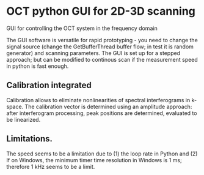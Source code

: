 # OCT python GUI for 2D-3D scanning

GUI for controlling the OCT system in the frequency domain

The GUI software is versatile for rapid prototyping - you need to change the signal source (change the GetBufferThread buffer flow; in test it is random generator) and scanning parameters.
The GUI is set up for a stepped approach; but can be modified to continous scan if the measurement speed in python is fast enough.

## Calibration integrated
Calibration allows to eliminate nonlinearities of spectral interferograms in k-space. The calibration vector is determined using an amplitude approach: after interferogram processing, peak positions are determined, evaluated to be linearized. 

## Limitations.

The speed seems to be a limitation due to (1) the loop rate in Python and (2) If on Windows, the minimum timer time resolution in Windows is 1 ms; therefore 1 kHz seems to be a limit.